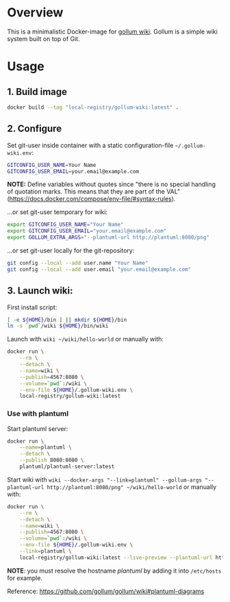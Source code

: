 # Overview

This is a minimalistic Docker-image for [gollum wiki](https://github.com/gollum/gollum). Gollum is a simple wiki system built on top of Git.

# Usage

## 1. Build image

```bash
docker build --tag "local-registry/gollum-wiki:latest" .
```

## 2. Configure

Set git-user inside container with a static configuration-file `~/.gollum-wiki.env`:

```bash
GITCONFIG_USER_NAME=Your Name
GITCONFIG_USER_EMAIL=your.email@example.com
```

**NOTE:** Define variables without quotes since "there is no special handling of quotation marks. This means that they are part of the VAL" (https://docs.docker.com/compose/env-file/#syntax-rules).

...or set git-user temporary for wiki:

```bash
export GITCONFIG_USER_NAME="Your Name"
export GITCONFIG_USER_EMAIL="your.email@example.com"
export GOLLUM_EXTRA_ARGS="--plantuml-url http://plantuml:8080/png"
```

...or set git-user locally for the git-repository:

```bash
git config --local --add user.name "Your Name"
git config --local --add user.email "your.email@example.com"
```

## 3. Launch wiki:

First install script:

```bash
[ -e ${HOME}/bin ] || mkdir ${HOME}/bin
ln -s `pwd`/wiki ${HOME}/bin/wiki
```

Launch with `wiki ~/wiki/hello-world` or manually with:

```bash
docker run \
    --rm \
    --detach \
    --name=wiki \
    --publish=4567:8080 \
    --volume=`pwd`:/wiki \
    --env-file ${HOME}/.gollum-wiki.env \
    local-registry/gollum-wiki:latest
```

### Use with plantuml

Start plantuml server:

```bash
docker run \
    --name=plantuml \
    --detach \
    --publish 8080:8080 \
    plantuml/plantuml-server:latest
```

Start wiki with `wiki --docker-args "--link=plantuml" --gollum-args "--plantuml-url http://plantuml:8080/png" ~/wiki/hello-world` or manually with:

```bash
docker run \
    --rm \
    --detach \
    --name=wiki \
    --publish=4567:8080 \
    --volume=`pwd`:/wiki \
    --env-file ${HOME}/.gollum-wiki.env \
    --link=plantuml \
    local-registry/gollum-wiki:latest --live-preview --plantuml-url http://plantuml:8080/png
```

**NOTE**: you must resolve the hostname *plantuml* by adding it into `/etc/hosts` for example.

Reference: https://github.com/gollum/gollum/wiki#plantuml-diagrams

